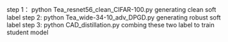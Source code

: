 step 1： python Tea_resnet56_clean_CIFAR-100.py      generating clean soft label
step 2:  python Tea_wide-34-10_adv_DPGD.py           generating robust soft label
step 3:  python CAD_distillation.py                  combing these two label to train student model
